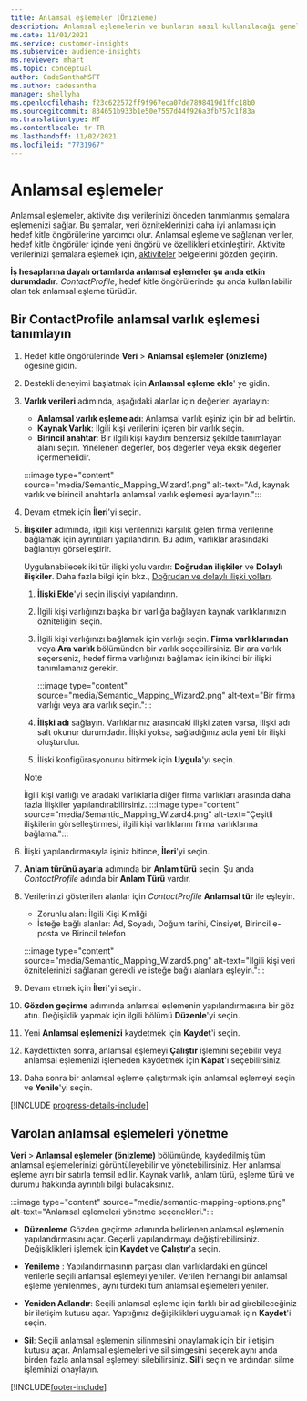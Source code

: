 ```yaml
---
title: Anlamsal eşlemeler (Önizleme)
description: Anlamsal eşlemelerin ve bunların nasıl kullanılacağı genel bakış.
ms.date: 11/01/2021
ms.service: customer-insights
ms.subservice: audience-insights
ms.reviewer: mhart
ms.topic: conceptual
author: CadeSanthaMSFT
ms.author: cadesantha
manager: shellyha
ms.openlocfilehash: f23c622572ff9f967eca07de7898419d1ffc18b0
ms.sourcegitcommit: 834651b933b1e50e7557d44f926a3fb757c1f83a
ms.translationtype: HT
ms.contentlocale: tr-TR
ms.lasthandoff: 11/02/2021
ms.locfileid: "7731967"
---
```

# <a name="semantic-mappings"></a>Anlamsal eşlemeler

Anlamsal eşlemeler, aktivite dışı verilerinizi önceden tanımlanmış şemalara eşlemenizi sağlar. Bu şemalar, veri özniteklerinizi daha iyi anlaması için hedef kitle öngörülerine yardımcı olur. Anlamsal eşleme ve sağlanan veriler, hedef kitle öngörüler içinde yeni öngörü ve özellikleri etkinleştirir. Aktivite verilerinizi şemalara eşlemek için, [aktiviteler](activities.md) belgelerini gözden geçirin.

**İş hesaplarına dayalı ortamlarda anlamsal eşlemeler şu anda etkin durumdadır**. *ContactProfile*, hedef kitle öngörülerinde şu anda kullanılabilir olan tek anlamsal eşleme türüdür.

## <a name="define-a-contactprofile-semantic-entity-mapping"></a>Bir ContactProfile anlamsal varlık eşlemesi tanımlayın

1. Hedef kitle öngörülerinde **Veri** > **Anlamsal eşlemeler (önizleme)** öğesine gidin.

1. Destekli deneyimi başlatmak için **Anlamsal eşleme ekle**' ye gidin.

1. **Varlık verileri** adımında, aşağıdaki alanlar için değerleri ayarlayın:

   - **Anlamsal varlık eşleme adı**: Anlamsal varlık eşiniz için bir ad belirtin.
   - **Kaynak Varlık**: İlgili kişi verilerini içeren bir varlık seçin.
   - **Birincil anahtar**: Bir ilgili kişi kaydını benzersiz şekilde tanımlayan alanı seçin. Yinelenen değerler, boş değerler veya eksik değerler içermemelidir.

   :::image type="content" source="media/Semantic_Mapping_Wizard1.png" alt-text="Ad, kaynak varlık ve birincil anahtarla anlamsal varlık eşlemesi ayarlayın.":::

1. Devam etmek için **İleri**'yi seçin.

1. **İlişkiler** adımında, ilgili kişi verilerinizi karşılık gelen firma verilerine bağlamak için ayrıntıları yapılandırın. Bu adım, varlıklar arasındaki bağlantıyı görselleştirir.  

   Uygulanabilecek iki tür ilişki yolu vardır: **Doğrudan ilişkiler** ve **Dolaylı ilişkiler**. Daha fazla bilgi için bkz., [Doğrudan ve dolaylı ilişki yolları](relationships.md#relationship-paths).

   1. **İlişki Ekle**'yi seçin ilişkiyi yapılandırın.
   1. İlgili kişi varlığınızı başka bir varlığa bağlayan kaynak varlıklarınızın özniteliğini seçin.
   1. İlgili kişi varlığınızı bağlamak için varlığı seçin. **Firma varlıklarından** veya **Ara varlık** bölümünden bir varlık seçebilirsiniz. Bir ara varlık seçerseniz, hedef firma varlığınızı bağlamak için ikinci bir ilişki tanımlamanız gerekir.

      :::image type="content" source="media/Semantic_Mapping_Wizard2.png" alt-text="Bir firma varlığı veya ara varlık seçin.":::

   1. **İlişki adı** sağlayın. Varlıklarınız arasındaki ilişki zaten varsa, ilişki adı salt okunur durumdadır. İlişki yoksa, sağladığınız adla yeni bir ilişki oluşturulur.
   1. İlişki konfigürasyonunu bitirmek için **Uygula**'yı seçin.

   > [!NOTE]
   > İlgili kişi varlığı ve aradaki varlıklarla diğer firma varlıkları arasında daha fazla İlişkiler yapılandırabilirsiniz.
   >  :::image type="content" source="media/Semantic_Mapping_Wizard4.png" alt-text="Çeşitli ilişkilerin görselleştirmesi, ilgili kişi varlıklarını firma varlıklarına bağlama.":::

1. İlişki yapılandırmasıyla işiniz bitince, **İleri**'yi seçin.

1. **Anlam türünü ayarla** adımında bir **Anlam türü** seçin. Şu anda *ContactProfile* adında bir **Anlam Türü** vardır.

1. Verilerinizi gösterilen alanlar için *ContactProfile* **Anlamsal tür** ile eşleyin.
   - Zorunlu alan: İlgili Kişi Kimliği
   - İsteğe bağlı alanlar: Ad, Soyadı, Doğum tarihi, Cinsiyet, Birincil e-posta ve Birincil telefon

   :::image type="content" source="media/Semantic_Mapping_Wizard5.png" alt-text="İlgili kişi veri öznitelerinizi sağlanan gerekli ve isteğe bağlı alanlara eşleyin.":::

1. Devam etmek için **İleri**'yi seçin.

1. **Gözden geçirme** adımında anlamsal eşlemenin yapılandırmasına bir göz atın. Değişiklik yapmak için ilgili bölümü **Düzenle**'yi seçin.

1. Yeni **Anlamsal eşlemenizi** kaydetmek için **Kaydet**'i seçin.

1. Kaydettikten sonra, anlamsal eşlemeyi **Çalıştır** işlemini seçebilir veya anlamsal eşlemenizi işlemeden kaydetmek için **Kapat**'ı seçebilirsiniz.

1. Daha sonra bir anlamsal eşleme çalıştırmak için anlamsal eşlemeyi seçin ve **Yenile**'yi seçin.

[!INCLUDE [progress-details-include](../includes/progress-details-pane.md)]

## <a name="manage-existing-semantic-mappings"></a>Varolan anlamsal eşlemeleri yönetme

**Veri** > **Anlamsal eşlemeler (önizleme)** bölümünde, kaydedilmiş tüm anlamsal eşlemelerinizi görüntüleyebilir ve yönetebilirsiniz. Her anlamsal eşleme ayrı bir satırla temsil edilir. Kaynak varlık, anlam türü, eşleme türü ve durumu hakkında ayrıntılı bilgi bulacaksınız.

:::image type="content" source="media/semantic-mapping-options.png" alt-text="Anlamsal eşlemeleri yönetme seçenekleri.":::

- **Düzenleme** Gözden geçirme adımında belirlenen anlamsal eşlemenin yapılandırmasını açar. Geçerli yapılandırmayı değiştirebilirsiniz. Değişiklikleri işlemek için **Kaydet** ve **Çalıştır**'a seçin.

- **Yenileme** : Yapılandırmasının parçası olan varlıklardaki en güncel verilerle seçili anlamsal eşlemeyi yeniler. Verilen herhangi bir anlamsal eşleme yenilenmesi, aynı türdeki tüm anlamsal eşlemeleri yeniler.

- **Yeniden Adlandır**: Seçili anlamsal eşleme için farklı bir ad girebileceğiniz bir iletişim kutusu açar. Yaptığınız değişiklikleri uygulamak için **Kaydet**'i seçin.

- **Sil**: Seçili anlamsal eşlemenin silinmesini onaylamak için bir iletişim kutusu açar. Anlamsal eşlemeleri ve sil simgesini seçerek aynı anda birden fazla anlamsal eşlemeyi silebilirsiniz. **Sil**'i seçin ve ardından silme işleminizi onaylayın.


[!INCLUDE[footer-include](../includes/footer-banner.md)]
